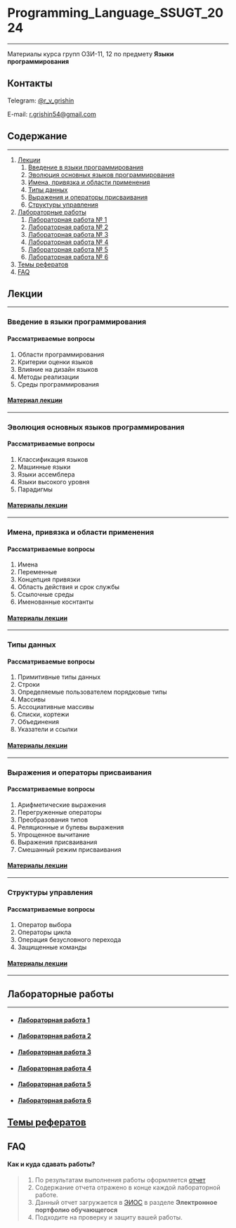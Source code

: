 # Programming_Language_SSUGT_2024

___

Материалы курса групп ОЗИ-11, 12 по предмету **Языки программирования**

## Контакты

Telegram: [@r_v_grishin](https://t.me/r_v_grishin)

E-mail: [r.grishin54@gmail.com](mailto:r.grishin54@gmail.com)

## Содержание

___

1. [Лекции](#лекции)
    1. [Введение в языки программирования](#введение-в-языки-программирования)
    2. [Эволюция основных языков программирования](#эволюция-основных-языков-программирования)
    3. [Имена, привязка и области применения](#имена-привязка-и-области-применения)
    4. [Типы данных](#типы-данных)
    5. [Выражения и операторы присваивания](#выражения-и-операторы-присваивания)
    6. [Структуры управления](#структуры-управления)
2. [Лабораторные работы](#лабораторные-работы)
    1. [Лабораторная работа № 1](#лабораторная-работа-1)
    2. [Лабораторная работа № 2](#лабораторная-работа-2)
    3. [Лабораторная работа № 3](#лабораторная-работа-3)
    4. [Лабораторная работа № 4](#лабораторная-работа-4)
    5. [Лабораторная работа № 5](#лабораторная-работа-5)
    6. [Лабораторная работа № 6](#лабораторная-работа-6)
3. [Темы рефератов](#темы-рефератов)
4. [FAQ](#faq)

## Лекции

___

### Введение в языки программирования

#### Рассматриваемые вопросы

1. Области программирования
2. Критерии оценки языков
3. Влияние на дизайн языков
4. Методы реализации
5. Среды программирования

#### [Материал лекции](lectures/01-Preliminaries.pdf)

___

### Эволюция основных языков программирования

#### Рассматриваемые вопросы

1. Классификация языков
2. Машинные языки
3. Языки ассемблера
4. Языки высокого уровня
5. Парадигмы

#### [Материалы лекции](lectures/02-Evolution.pdf)

___

### Имена, привязка и области применения

#### Рассматриваемые вопросы

1. Имена
2. Переменные
3. Концепция привязки
4. Область действия и срок службы
5. Ссылочные среды
6. Именованные коснтанты

#### [Материалы лекции](lectures/03-Names.pdf)

___

### Типы данных

#### Рассматриваемые вопросы

1. Примитивные типы данных
2. Строки
3. Определяемые пользователем порядковые типы
4. Массивы
5. Ассоциативные массивы
6. Списки, кортежи
7. Объединения
8. Указатели и ссылки

#### [Материалы лекции](lectures/04-data_types.pdf)

___

### Выражения и операторы присваивания

#### Рассматриваемые вопросы

1. Арифметические выражения
2. Перегруженные операторы
3. Преобразования типов
4. Реляционные и булевы выражения
5. Упрощенное вычитание
6. Выражения присваивания
7. Смешанный режим присваивания

#### [Материалы лекции](lectures/05-expressions.pdf)

___

### Структуры управления

#### Рассматриваемые вопросы

1. Оператор выбора
2. Операторы цикла
3. Операция безусловного перехода
4. Защищенные команды

#### [Материалы лекции](lectures/06-Control_structures.pdf)

___

## Лабораторные работы

___

* #### [Лабораторная работа 1](labs/lab_1.md)
* #### [Лабораторная работа 2](labs/lab_2.md)
* #### [Лабораторная работа 3](labs/lab_3.md)
* #### [Лабораторная работа 4](labs/lab_4.md)
* #### [Лабораторная работа 5](labs/lab_5.md)
* #### [Лабораторная работа 6](labs/lab_6.md)

## [Темы рефератов](https://docs.google.com/spreadsheets/d/1mcag1vHlj72Z-v41m9OaCD3vjX4somv-QTVNrvcco8I/edit?usp=sharing)

## FAQ

#### Как и куда сдавать работы?

> 1. По результатам выполнения работы
     оформляется [отчет](https://drive.google.com/file/d/1mAp4g3joovb6OQ0osyXBBfHFkEjDxMi_/view?usp=drive_web)
> 2. Содержание отчета отражено в конце каждой лабораторной работе.
> 3. Данный отчет загружается в [ЭИОС](https://auth.sgugit.ru/auth) в разделе **Электронное портфолио обучающегося**
> 4. Подходите на проверку и защиту вашей работы.


